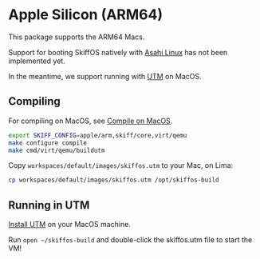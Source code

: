 # Apple Silicon (ARM64)

This package supports the ARM64 Macs.

Support for booting SkiffOS natively with [Asahi Linux] has not been implemented yet.

[Asahi Linux]: https://asahilinux.org/

In the meantime, we support running with [UTM] on MacOS.

[UTM]: https://github.com/utmapp/UTM

## Compiling

For compiling on MacOS, see [Compile on MacOS].

[Compile on MacOS]: https://github.com/skiffos/SkiffOS?tab=readme-ov-file#compile-on-macos

```bash
export SKIFF_CONFIG=apple/arm,skiff/core,virt/qemu
make configure compile
make cmd/virt/qemu/buildutm
```

Copy `workspaces/default/images/skiffos.utm` to your Mac, on Lima:

```bash
cp workspaces/default/images/skiffos.utm /opt/skiffos-build
```

## Running in UTM

[Install UTM](https://getutm.app) on your MacOS machine.

Run `open ~/skiffos-build` and double-click the skiffos.utm file to start the VM!

